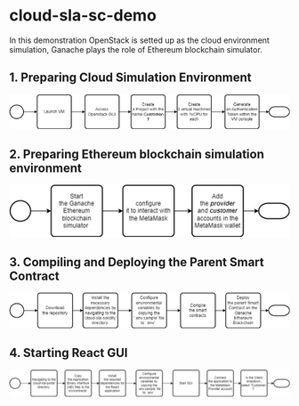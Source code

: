 # cloud-sla-sc-demo
In this demonstration OpenStack is setted up as the cloud environment simulation, Ganache plays the role of Ethereum blockchain simulator.

## 1. Preparing Cloud Simulation Environment
![alttext](./images/1.%20Preparing%20Cloud%20Simulation%20Environment.jpg)

## 2. Preparing Ethereum blockchain simulation environment
![alttext](./images/2.%20Preparing%20Ethereum%20blockchain%20simulation%20environment.jpg)

## 3. Compiling and Deploying the Parent Smart Contract
![alttext](./images/3.%20Compiling%20and%20Deploying%20the%20Parent%20Smart%20Contract.jpg)

## 4. Starting React GUI
![alttext](./images/4.%20Starting%20React%20GUI.jpg)
